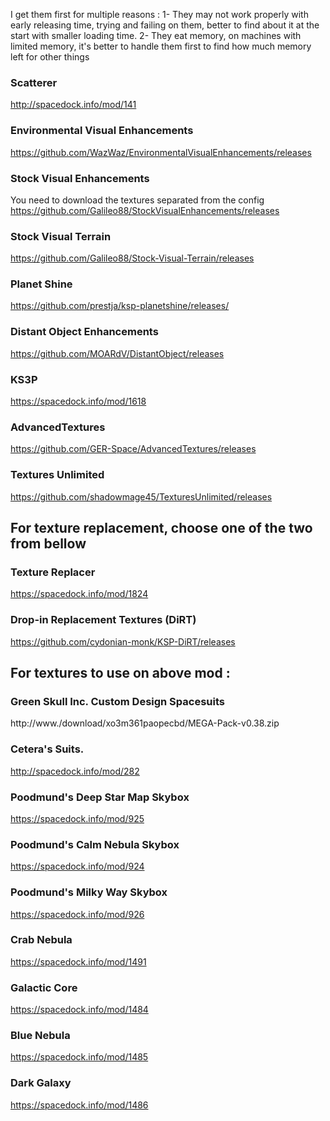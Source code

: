 I get them first for multiple reasons :
1- They may not work properly with early releasing time, trying and failing on them, better to find about it at the start with smaller loading time.
2- They eat memory, on machines with limited memory, it's better to handle them first to find how much memory left for other things

### Scatterer
http://spacedock.info/mod/141

### Environmental Visual Enhancements
https://github.com/WazWaz/EnvironmentalVisualEnhancements/releases

### Stock Visual Enhancements
You need to download the textures separated from the config
https://github.com/Galileo88/StockVisualEnhancements/releases

### Stock Visual Terrain
https://github.com/Galileo88/Stock-Visual-Terrain/releases

### Planet Shine
https://github.com/prestja/ksp-planetshine/releases/

### Distant Object Enhancements
https://github.com/MOARdV/DistantObject/releases

### KS3P
https://spacedock.info/mod/1618

### AdvancedTextures
https://github.com/GER-Space/AdvancedTextures/releases

### Textures Unlimited
https://github.com/shadowmage45/TexturesUnlimited/releases

## For texture replacement, choose one of the two from bellow

### Texture Replacer
https://spacedock.info/mod/1824

### Drop-in Replacement Textures (DiRT)
https://github.com/cydonian-monk/KSP-DiRT/releases

## For textures to use on above mod :

### Green Skull Inc. Custom Design Spacesuits
http://www./download/xo3m361paopecbd/MEGA-Pack-v0.38.zip

### Cetera's Suits.
http://spacedock.info/mod/282

### Poodmund's Deep Star Map Skybox
https://spacedock.info/mod/925

### Poodmund's Calm Nebula Skybox
https://spacedock.info/mod/924

### Poodmund's Milky Way Skybox
https://spacedock.info/mod/926

### Crab Nebula
https://spacedock.info/mod/1491

### Galactic Core
https://spacedock.info/mod/1484

### Blue Nebula
https://spacedock.info/mod/1485

### Dark Galaxy
https://spacedock.info/mod/1486
